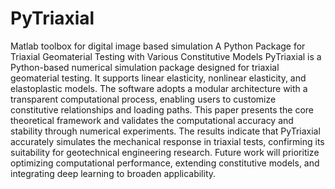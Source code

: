 # PyTriaxial
Matlab toolbox for digital image based simulation 
A Python Package for Triaxial Geomaterial Testing with Various Constitutive Models
PyTriaxial is a Python-based numerical simulation package designed for triaxial geomaterial testing. It supports linear elasticity, nonlinear elasticity, and elastoplastic models. The software adopts a modular architecture with a transparent computational process, enabling users to customize constitutive relationships and loading paths. This paper presents the core theoretical framework and validates the computational accuracy and stability through numerical experiments. The results indicate that PyTriaxial accurately simulates the mechanical response in triaxial tests, confirming its suitability for geotechnical engineering research. Future work will prioritize optimizing computational performance, extending constitutive models, and integrating deep learning to broaden applicability.
